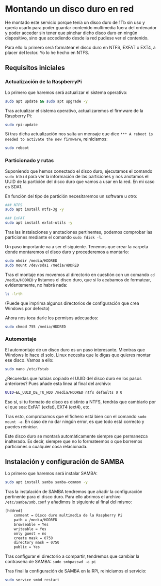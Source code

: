 # Montando un disco duro en red

He montado este servicio porque tenía un disco duro de 1Tb sin uso y quería usarlo para poder guardar contenido multimedia fuera del ordenador y poder acceder sin tener que pinchar dicho disco duro en ningún dispositivo, sino que accediendo desde la red pudiese ver el contenido.

Para ello lo primero será formatear el disco duro en NTFS, EXFAT o EXT4, a placer del lector. Yo lo he hecho en NTFS.

## Requisitos iniciales

### Actualización de la RaspberryPi

Lo primero que haremos será actualizar el sistema operativo:

```bash
sudo apt update && sudo apt upgrade -y
```

Tras actualizar el sistema operativo, actualizaremos el firmware de la Raspberry Pi:

```bash
sudo rpi-update
```

Si tras dicha actualización nos salta un mensaje que dice ```*** A reboot is needed to activate the new firmware```, reiniciamos:

```bash
sudo reboot
```

### Particionado y rutas

Suponiendo que hemos conectado el disco duro, ejecutamos el comando ```sudo blkid``` para ver la información de las particiones y nos anotamos el UUID de la partición del disco duro que vamos a usar en la red. En mi caso es SDA1.

En función del tipo de partición necesitaremos un software u otro:

```bash
### NTFS
sudo apt install ntfs-3g -y

### ExFAT
sudo apt install exfat-utils -y
```

Tras las instalaciones y anotaciones pertinentes, podemos comprobar las particiones mediante el comando ```sudo fdisk -l```.

Un paso importante va a ser el siguiente. Tenemos que crear la carpeta donde montaremos el disco duro y procederemos a montarlo:

```bash
sudo mkdir /media/HDDRED
sudo mount /dev/sda1 /media/HDDRED
```

Tras el montaje nos movemos al directorio en cuestión con un comando ```cd /media/HDDRED``` y listamos el disco duro, que si lo acabamos de formatear, evidentemente, no habrá nada:

```bash
ls -lrth
```

(Puede que imprima algunos directorios de configuración que crea Windows por defecto)

Ahora nos toca darle los permisos adecuados:

```bash
sudo chmod 755 /media/HDDRED
```

### Automontaje

El automontaje de un disco duro es un paso interesante. Mientras que Windows lo hace él solo, Linux necesita que le digas que quieres montar ese disco. Vamos a ello:

```bash
sudo nano /etc/fstab
```

¿Recuerdas que habías copiado el UUID del disco duro en los pasos anteriores? Pues añade esta línea al final del archivo:

```bash
UUID=EL_UUID_DE_TU_HDD /media/HDDRED ntfs defaults 0 0
```

Eso sí, si tu formato de disco es distinto a NTFS, tendrás que cambiarlo por el que sea: ExFAT (exfat), EXT4 (ext4), etc.

Tras esto, comprobamos que el fichero está bien con el comando ```sudo mount -a```. En caso de no dar ningún error, es que todo está correcto y puedes reiniciar.

Este disco duro se montará automáticamente siempre que permanezca inalterado. Es decir, siempre que no lo formateemos o que borremos particiones o cualquier cosa relacionada.

## Instalación y configuración de SAMBA

Lo primero que haremos será instalar SAMBA:

```bash
sudo apt install samba samba-common -y
```

Tras la instalación de SAMBA tendremos que añadir la configuración pertinente para el disco duro. Para ello abrimos el archivo ```/etc/samba/smb.conf``` y añadimos lo siguiente al final del mismo:

```bash
[hddred]
    comment = Disco duro multimedia de la Raspberry Pi
    path = /media/HDDRED
    browseable = Yes
    writeable = Yes
    only guest = no
    create mask = 0750
    directory mask = 0750
    public = Yes
```

Tras configurar el directorio a compartir, tendremos que cambiar la contraseña de SAMBA: ```sudo smbpasswd -a pi```

Tras final la configuración de SAMBA en la RPi, reiniciamos el servicio:

```bash
sudo service smbd restart
```

